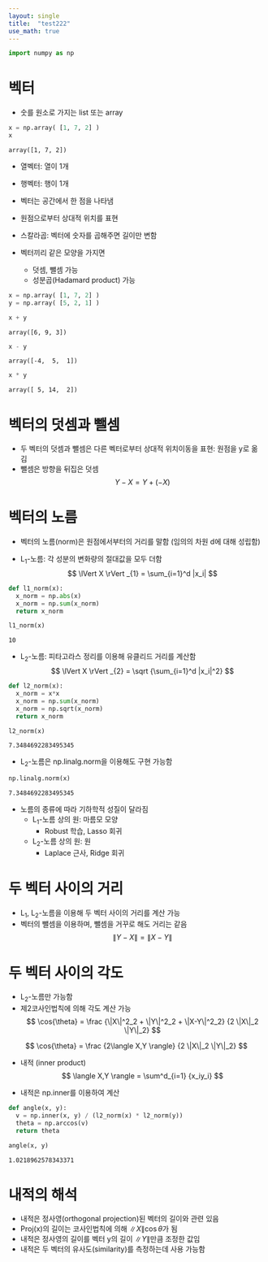 ```yaml
---
layout: single
title:  "test222"
use_math: true
---
```


```python
import numpy as np
```

# 벡터


- 숫를 원소로 가지는 list 또는 array


```python
x = np.array( [1, 7, 2] )
x
```




    array([1, 7, 2])



- 열벡터: 열이 1개
- 행벡터: 행이 1개

- 벡터는 공간에서 한 점을 나타냄
- 원점으로부터 상대적 위치를 표현


- 스칼라곱: 벡터에 숫자를 곱해주면 길이만 변함

- 벡터끼리 같은 모양을 가지면
  - 덧셈, 뺄셈 가능
  - 성분곱(Hadamard product) 가능


```python
x = np.array( [1, 7, 2] )
y = np.array( [5, 2, 1] )
```


```python
x + y
```




    array([6, 9, 3])




```python
x - y
```




    array([-4,  5,  1])




```python
x * y
```




    array([ 5, 14,  2])



# 벡터의 덧셈과 뺄셈

- 두 벡터의 덧셈과 뺄셈은 다른 벡터로부터 상대적 위치이동을 표현: 원점을 y로 옮김
- 뺄셈은 방향을 뒤집은 덧셈  
$$Y - X = Y + (-X)$$

# 벡터의 노름

- 벡터의 노름(norm)은 원점에서부터의 거리를 말함 (임의의 차원 d에 대해 성립함)

- L<sub>1</sub>-노름: 각 성분의 변화량의 절대값을 모두 더함  
$$ \lVert X \rVert _{1} = \sum_{i=1}^d |x_i| $$


```python
def l1_norm(x):
  x_norm = np.abs(x)
  x_norm = np.sum(x_norm)
  return x_norm
```


```python
l1_norm(x)
```




    10



- L<sub>2</sub>-노름: 피타고라스 정리를 이용해 유클리드 거리를 계산함
$$ \lVert X \rVert _{2} = \sqrt {\sum_{i=1}^d |x_i|^2} $$ 


```python
def l2_norm(x):
  x_norm = x*x
  x_norm = np.sum(x_norm)
  x_norm = np.sqrt(x_norm)
  return x_norm
```


```python
l2_norm(x)
```




    7.3484692283495345



- L<sub>2</sub>-노름은 np.linalg.norm을 이용해도 구현 가능함


```python
np.linalg.norm(x)
```




    7.3484692283495345



- 노름의 종류에 따라 기하학적 성질이 달라짐
  - L<sub>1</sub>-노름 상의 원: 마름모 모양
    - Robust 학습, Lasso 회귀
  - L<sub>2</sub>-노름 상의 원: 원
    - Laplace 근사, Ridge 회귀

# 두 벡터 사이의 거리

- L<sub>1</sub>, L<sub>2</sub>-노름을 이용해 두 벡터 사이의 거리를 계산 가능
- 벡터의 뺄셈을 이용하며, 뺄셈을 거꾸로 해도 거리는 같음
$$ \| Y - X \| = \| X - Y \| $$

# 두 벡터 사이의 각도

- L<sub>2</sub>-노름만 가능함
- 제2코사인법칙에 의해 각도 계산 가능
$$
\cos{\theta} = \frac {\|X\|^2_2 + \|Y\|^2_2 + \|X-Y\|^2_2} {2 \|X\|_2 \|Y\|_2}
$$

$$
\cos{\theta} = \frac {2\langle X,Y \rangle} {2 \|X\|_2 \|Y\|_2}
$$

- 내적 (inner product)
$$
\langle X,Y \rangle = \sum^d_{i=1} {x_iy_i}
$$

- 내적은 np.inner를 이용하여 계산


```python
def angle(x, y):
  v = np.inner(x, y) / (l2_norm(x) * l2_norm(y))
  theta = np.arccos(v)
  return theta
```


```python
angle(x, y)
```




    1.0218962578343371



# 내적의 해석

- 내적은 정사영(orthogonal projection)된 벡터의 길이와 관련 있음
- Proj(x)의 길이는 코사인법칙에 의해 $\|X\|\cos{\theta}$가 됨
- 내적은 정사영의 길이를 벡터 y의 길이 $\|Y\|$만큼 조정한 값임
- 내적은 두 벡터의 유사도(similarity)를 측정하는데 사용 가능함
